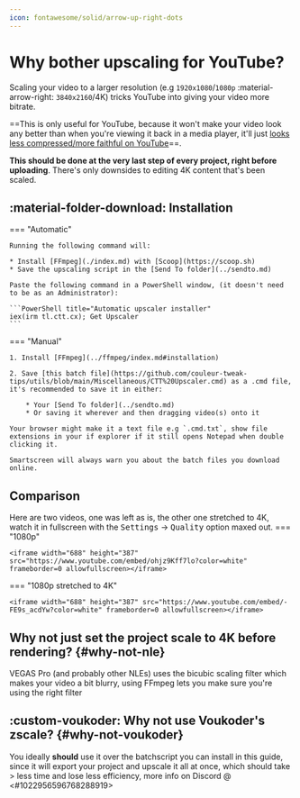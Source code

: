 ```yaml
---
icon: fontawesome/solid/arrow-up-right-dots
---
```



# Why bother upscaling for YouTube?


Scaling your video to a larger resolution (e.g `1920x1080`/`1080p` :material-arrow-right: `3840x2160`/4K) tricks YouTube into giving your video more bitrate.

==This is only useful for YouTube, because it won't make your video look any better than when you're viewing it back in a media player, it'll just <u>looks less compressed/more faithful on YouTube</u>==.

**This should be done at the very last step of every project, right before uploading**. There's only downsides to editing 4K content that's been scaled.

## :material-folder-download: Installation

=== "Automatic"

    Running the following command will:
    
    * Install [FFmpeg](./index.md) with [Scoop](https://scoop.sh)
    * Save the upscaling script in the [Send To folder](../sendto.md)

    Paste the following command in a PowerShell window, (it doesn't need to be as an Administrator):

    ```PowerShell title="Automatic upscaler installer"
    iex(irm tl.ctt.cx); Get Upscaler
    ```

=== "Manual"

    1. Install [FFmpeg](../ffmpeg/index.md#installation)

    2. Save [this batch file](https://github.com/couleur-tweak-tips/utils/blob/main/Miscellaneous/CTT%20Upscaler.cmd) as a .cmd file, it's recommended to save it in either:

        * Your [Send To folder](../sendto.md)
        * Or saving it wherever and then dragging video(s) onto it

    Your browser might make it a text file e.g `.cmd.txt`, show file extensions in your if explorer if it still opens Notepad when double clicking it.

    Smartscreen will always warn you about the batch files you download online. 

## Comparison

Here are two videos, one was left as is, the other one stretched to 4K, watch it in fullscreen with the <kbd>Settings</kbd> -> <kbd>Quality</kbd> option maxed out.
=== "1080p"

    <iframe width="688" height="387" src="https://www.youtube.com/embed/ohjz9Kff7lo?color=white" frameborder=0 allowfullscreen></iframe>

    
=== "1080p stretched to 4K"

    <iframe width="688" height="387" src="https://www.youtube.com/embed/-FE9s_acdYw?color=white" frameborder=0 allowfullscreen></iframe>

    
## **Why not just set the project scale to 4K before rendering?** {#why-not-nle}

VEGAS Pro (and probably other NLEs) uses the bicubic scaling filter which makes your video a bit blurry, using FFmpeg lets you make sure you're using the right filter

## :custom-voukoder: **Why not use Voukoder's zscale?** {#why-not-voukoder}

You ideally **should** use it over the batchscript you can install in this guide, since it will export your project and upscale it all at once, which should take > less time and lose less efficiency, more info on Discord @ <#1022956596768288919>
